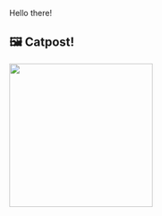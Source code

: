 Hello there!



## 🖼️ Catpost!

<sub>
    <img src="https://cdn2.thecatapi.com/images/aru.jpg" height="256">
</sub>

